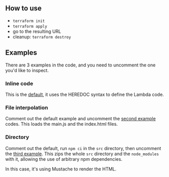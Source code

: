 ## How to use

* ```terraform init```
* ```terraform apply```
* go to the resulting URL
* cleanup: ```terraform destroy```

## Examples

There are 3 examples in the code, and you need to uncomment the one you'd like to inspect.

### Inline code

This is the [default](code/main.tf#L49), it uses the HEREDOC syntax to define the Lambda code.

### File interpolation

Comment out the default example and uncomment the [second example](code/main.tf#L53) codes. This loads the main.js and the index.html files.

### Directory

Comment out the default, run ```npm ci``` in the ```src``` directory, then uncomment the [third example](code/main.tf#L57). This zips the whole ```src``` directory and the ```node_modules``` with it, allowing the use of arbitrary npm dependencies.

In this case, it's using Mustache to render the HTML.
